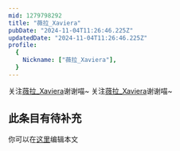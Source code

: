 ```yaml
---
mid: 1279798292
title: "薇拉_Xaviera"
pubDate: "2024-11-04T11:26:46.225Z"
updatedDate: "2024-11-04T11:26:46.225Z"
profile:
  {
    Nickname: ["薇拉_Xaviera"],
  }
---
```


关注[薇拉_Xaviera](https://space.bilibili.com/1279798292)谢谢喵~ 关注[薇拉_Xaviera](https://space.bilibili.com/1279798292)谢谢喵~

## 此条目有待补充
你可以在[这里](https://github.com/Yuhanawa/VTuber.ICU/edit/master/src/content/v/薇拉_Xaviera/index.md)编辑本文
